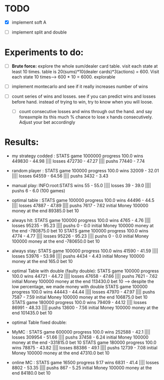 # TODO
- [x] implement soft A

- [ ] implement split and double

# Experiments to do:
- [ ] **Brute force:**  explore the whole sum/dealer card table. visit each state at least 10 times. table is 20(sums)*10(dealer cards)*3(actions) = 600. Visit each state 10 times--> 600 * 10 = 6000. explorable

- [ ] implement montecarlo and see if it really increases number of wins

- [ ] count series of wins and losses. see if you can predict wins and losses before hand. instead of trying to win, try to know when you will loose.
    - [ ] count consecutive losses and wins through out the hand. and say foreaxmple its this much % chance to lose x hands consecutively. Adjust your bet accordingly




# Results:

- my strategy codded : STATS game 1000000 progress 100.0 wins 449830 - 44.98 |||| losses 472730 - 47.27 |||| pushs 77440 - 7.74

- random player : STATS game 100000 progress 100.0 wins 32009 - 32.01 |||| losses 64559 - 64.56 |||| pushs 3432 - 3.43

- manual play: INFO:root:STATS wins 55 - 55.0 |||| losses 39 - 39.0 |||| pushs 6 - 6.0 (100 games)

- optimal table : STATS game 100000 progress 100.0 wins 44496 - 44.5 |||| losses 47887 - 47.89 |||| pushs 7617 - 7.62 initial Money 100000 money at the end 89385.0 bet 10

- always hit: STATS game 100000 progress 100.0 wins 4765 - 4.76 |||| losses 95235 - 95.23 |||| pushs 0 - 0.0 initial Money 100000 money at the end -780875.0 bet 10
STATS game 100000 progress 100.0 wins 4774 - 4.77 |||| losses 95226 - 95.23 |||| pushs 0 - 0.0 initial Money 100000 money at the end -780650.0 bet 10

- always stay: STATS game 100000 progress 100.0 wins 41590 - 41.59 |||| losses 53976 - 53.98 |||| pushs 4434 - 4.43 initial Money 100000 money at the end 165.0 bet 10

- optimal Table with double (faulty double): STATS game 100000 progress 100.0 wins 44721 - 44.72 |||| losses 47658 - 47.66 |||| pushs 7621 - 7.62 initial Money 100000 money at the end 113430.0 bet 10 --> despite the low percentage, we made money with double
STATS game 100000 progress 100.0 wins 44443 - 44.44 |||| losses 47970 - 47.97 |||| pushs 7587 - 7.59 initial Money 100000 money at the end 106875.0 bet 10
STATS game 180000 progress 100.0 wins 79409 - 44.12 |||| losses 86991 - 48.33 |||| pushs 13600 - 7.56 initial Money 100000 money at the end 101435.0 bet 10

- optimal Table fixed double:


- MyMC :  STATS game 600000 progress 100.0 wins 252588 - 42.1 |||| losses 309954 - 51.66 |||| pushs 37458 - 6.24 initial Money 100000 money at the end -331815.0 bet 10
STATS game 180000 progress 100.0 wins 78875 - 43.82 |||| losses 88386 - 49.1 |||| pushs 12739 - 7.08 initial Money 100000 money at the end 47310.0 bet 10

- online MC : STATS game 16500 progress 9.17 wins 6831 - 41.4 |||| losses 8802 - 53.35 |||| pushs 867 - 5.25 initial Money 100000 money at the end 84180.0 bet 10
